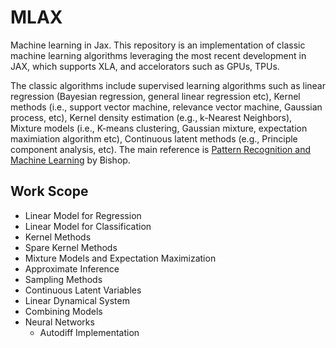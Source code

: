 # MLAX
Machine learning in Jax. This repository is an implementation of classic machine learning algorithms leveraging the most recent development in JAX, which supports XLA, and accelorators such as GPUs, TPUs.

The classic algorithms include supervised learning algorithms such as linear regression (Bayesian regression, general linear regression etc), Kernel methods (i.e., support vector machine, relevance vector machine, Gaussian process, etc), Kernel density estimation (e.g., k-Nearest Neighbors), Mixture models (i.e., K-means clustering, Gaussian mixture, expectation maximiation algorithm etc), Continuous latent methods (e.g., Principle component analysis, etc). 
The main reference is [Pattern Recognition and Machine Learning](https://www.microsoft.com/en-us/research/uploads/prod/2006/01/Bishop-Pattern-Recognition-and-Machine-Learning-2006.pdf) by Bishop. 

## Work Scope

- Linear Model for Regression
- Linear Model for Classification
- Kernel Methods
- Spare Kernel Methods
- Mixture Models and Expectation Maximization
- Approximate Inference
- Sampling Methods
- Continuous Latent Variables
- Linear Dynamical System
- Combining Models
- Neural Networks
  - Autodiff Implementation


